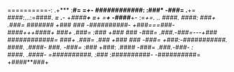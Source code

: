 ==========-:                  .+***                 :**#=                   =*+-
############*:                :###*                 -###=                  .**+=
####:...:=####. ***=   .***- +*####**+ =**+    =**+ -####***+-     :=****+=. .. 
####.     ####: ###+   .###= *#######* +###    *### -##########-  +###===###-   
####*+++*####+  ###+   .###=  :###*    +###    *### -###=  .*###.-###=---+###   
############=   ###+   .###=  .###*    +###    *### -###=   +###:-###########.  
####.   .####-  ###*.  -###=  :###*    +###:  .#### -###=  .*###.-###-    :     
####.    .####- =##########.  :###*    :##########- -##########=  +####**###+   
